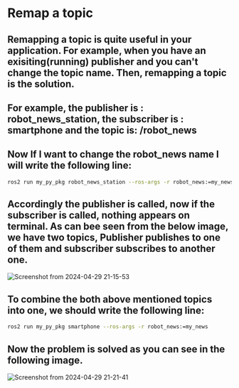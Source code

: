 # Remap a topic
## Remapping a topic is quite useful in your application. For example, when you have an exisiting(running) publisher and you can't change the topic name. Then, remapping a topic is the solution. 
## For example, the publisher is : robot_news_station, the subscriber is : smartphone and the topic is: /robot_news
## Now If I want to change the robot_news name I will write the following line:
```bash
ros2 run my_py_pkg robot_news_station --ros-args -r robot_news:=my_news
```
## Accordingly the publisher is called, now if the subscriber is called, nothing appears on terminal. As can bee seen from the below image, we have two topics, Publisher publishes to one of them and subscriber subscribes to another one. 
![Screenshot from 2024-04-29 21-15-53](https://github.com/Arash-Barabadi/ROS2/assets/54539090/355a30d2-71bb-4538-a2c6-063275b89fce)
## To combine the both above mentioned topics into one, we should write the following line:
```bash
ros2 run my_py_pkg smartphone --ros-args -r robot_news:=my_news
```
## Now the problem is solved as you can see in the following image. 
![Screenshot from 2024-04-29 21-21-41](https://github.com/Arash-Barabadi/ROS2/assets/54539090/4644e95b-34ad-4466-a063-5579b3352dcf)
